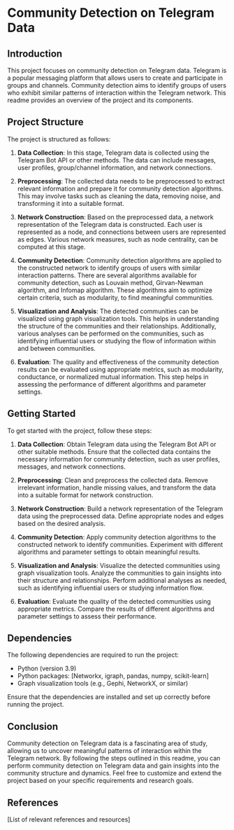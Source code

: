 # Community Detection on Telegram Data

## Introduction
This project focuses on community detection on Telegram data. Telegram is a popular messaging platform that allows users to create and participate in groups and channels. Community detection aims to identify groups of users who exhibit similar patterns of interaction within the Telegram network. This readme provides an overview of the project and its components.

## Project Structure
The project is structured as follows:

1. **Data Collection**: In this stage, Telegram data is collected using the Telegram Bot API or other methods. The data can include messages, user profiles, group/channel information, and network connections.

2. **Preprocessing**: The collected data needs to be preprocessed to extract relevant information and prepare it for community detection algorithms. This may involve tasks such as cleaning the data, removing noise, and transforming it into a suitable format.

3. **Network Construction**: Based on the preprocessed data, a network representation of the Telegram data is constructed. Each user is represented as a node, and connections between users are represented as edges. Various network measures, such as node centrality, can be computed at this stage.

4. **Community Detection**: Community detection algorithms are applied to the constructed network to identify groups of users with similar interaction patterns. There are several algorithms available for community detection, such as Louvain method, Girvan-Newman algorithm, and Infomap algorithm. These algorithms aim to optimize certain criteria, such as modularity, to find meaningful communities.

5. **Visualization and Analysis**: The detected communities can be visualized using graph visualization tools. This helps in understanding the structure of the communities and their relationships. Additionally, various analyses can be performed on the communities, such as identifying influential users or studying the flow of information within and between communities.

6. **Evaluation**: The quality and effectiveness of the community detection results can be evaluated using appropriate metrics, such as modularity, conductance, or normalized mutual information. This step helps in assessing the performance of different algorithms and parameter settings.

## Getting Started
To get started with the project, follow these steps:

1. **Data Collection**: Obtain Telegram data using the Telegram Bot API or other suitable methods. Ensure that the collected data contains the necessary information for community detection, such as user profiles, messages, and network connections.

2. **Preprocessing**: Clean and preprocess the collected data. Remove irrelevant information, handle missing values, and transform the data into a suitable format for network construction.

3. **Network Construction**: Build a network representation of the Telegram data using the preprocessed data. Define appropriate nodes and edges based on the desired analysis.

4. **Community Detection**: Apply community detection algorithms to the constructed network to identify communities. Experiment with different algorithms and parameter settings to obtain meaningful results.

5. **Visualization and Analysis**: Visualize the detected communities using graph visualization tools. Analyze the communities to gain insights into their structure and relationships. Perform additional analyses as needed, such as identifying influential users or studying information flow.

6. **Evaluation**: Evaluate the quality of the detected communities using appropriate metrics. Compare the results of different algorithms and parameter settings to assess their performance.

## Dependencies
The following dependencies are required to run the project:

- Python (version 3.9)
- Python packages: [Networkx, igraph, pandas, numpy, scikit-learn]
- Graph visualization tools (e.g., Gephi, NetworkX, or similar)

Ensure that the dependencies are installed and set up correctly before running the project.

## Conclusion
Community detection on Telegram data is a fascinating area of study, allowing us to uncover meaningful patterns of interaction within the Telegram network. By following the steps outlined in this readme, you can perform community detection on Telegram data and gain insights into the community structure and dynamics. Feel free to customize and extend the project based on your specific requirements and research goals.

## References
[List of relevant references and resources]